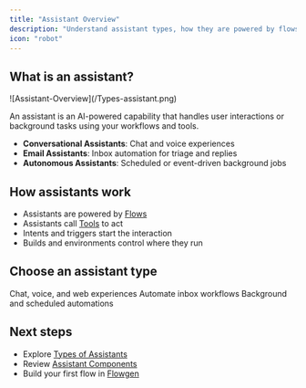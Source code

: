 ```yaml
---
title: "Assistant Overview"
description: "Understand assistant types, how they are powered by flows, and where to start."
icon: "robot"
---
```


## What is an assistant?

<Frame>
  ![Assistant-Overview](/Types-assistant.png)
</Frame>

An assistant is an AI-powered capability that handles user interactions or background tasks using your workflows and tools.

- **Conversational Assistants**: Chat and voice experiences
- **Email Assistants**: Inbox automation for triage and replies
- **Autonomous Assistants**: Scheduled or event-driven background jobs

## How assistants work

- Assistants are powered by [Flows](/assistants/components/flows)
- Assistants call [Tools](/assistants/components/tools) to act
- Intents and triggers start the interaction
- Builds and environments control where they run

## Choose an assistant type

<CardGroup cols={3}>
  <Card title="Conversational" icon="message-circle" href="/assistants/conversational">
    Chat, voice, and web experiences
  </Card>
  <Card title="Email" icon="mail" href="/assistants/email">
    Automate inbox workflows
  </Card>
  <Card title="Autonomous" icon="cpu" href="/assistants/autonomous">
    Background and scheduled automations
  </Card>
</CardGroup>

## Next steps

- Explore [Types of Assistants](/assistants/types)
- Review [Assistant Components](/assistants/components)
- Build your first flow in [Flowgen](/flowgen/overview)